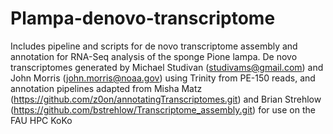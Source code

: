 # Plampa-denovo-transcriptome

Includes pipeline and scripts for de novo transcriptome assembly and annotation for RNA-Seq analysis of the sponge Pione lampa. De novo transcriptomes generated by Michael Studivan (studivams@gmail.com) and John Morris (john.morris@noaa.gov) using Trinity from PE-150 reads, and annotation pipelines adapted from Misha Matz (https://github.com/z0on/annotatingTranscriptomes.git) and Brian Strehlow (https://github.com/bstrehlow/Transcriptome_assembly.git) for use on the FAU HPC KoKo

